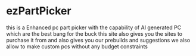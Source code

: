 # ezPartPicker
this is a Enhanced pc part picker with the capability of AI generated PC which are the best bang for the buck 
this site also gives you the sites to purchase it from and also gives you our prebuilds and suggestions
we also allow to make custom pcs without any budget constraints 
